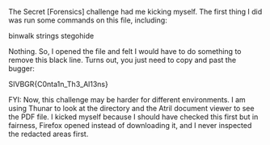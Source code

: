 The Secret [Forensics] challenge had me kicking myself. The first thing I did was run some commands on this file, including:

binwalk
strings
stegohide

Nothing. So, I opened the file and felt I would have to do something to remove this black line. Turns out, you just need
to copy and past the bugger:

SIVBGR{C0nta1n_Th3_Al13ns}

FYI: Now, this challenge may be harder for different environments. I am using Thunar to look at the directory
and the Atril document viewer to see the PDF file. I kicked myself because I should have checked this first but in fairness,
Firefox opened instead of downloading it, and I never inspected the redacted areas first.
